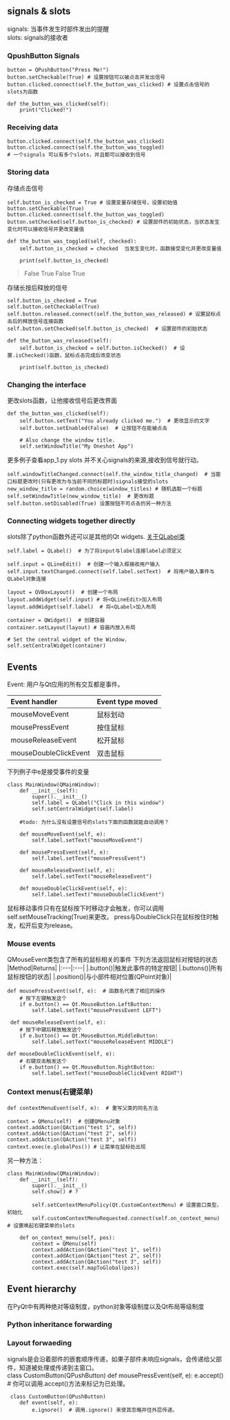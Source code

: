 ## signals & slots
signals: 当事件发生时部件发出的提醒  
slots: signals的接收者
### QpushButton Signals
    button = QPushButton("Press Me!")
    button.setCheckable(True) # 设置按钮可以被点击并发出信号
    button.clicked.connect(self.the_button_was_clicked) # 设置点击信号的slots为函数

    def the_button_was_clicked(self):
        print("Clicked!")

### Receiving data
    button.clicked.connect(self.the_button_was_clicked)
    button.clicked.connect(self.the_button_was_toggled)
    # 一个signals 可以有多个slots，并且都可以接收到信号
### Storing data
存储点击信号

    self.button_is_checked = True # 设置变量存储信号，设置初始值
    button.setCheckable(True)  
    button.clicked.connect(self.the_button_was_toggled) 
    button.setChecked(self.button_is_checked) # 设置部件的初始状态，当状态发生变化时可以接收信号并更改变量值

    def the_button_was_toggled(self, checked):
        self.button_is_checked = checked  当发生变化时，函数接受变化并更改变量值

        print(self.button_is_checked)
> False
  True
  False
  True

存储长按后释放的信号

    self.button_is_checked = True
    self.button.setCheckable(True)  
    self.button.released.connect(self.the_button_was_released) # 设置鼠标点击后的释放信号连接函数
    self.button.setChecked(self.button_is_checked)  # 设置部件的初始状态

    def the_button_was_released(self):
        self.button_is_checked = self.button.isChecked()  # 设置.isChecked()函数，鼠标点击完成后改变状态

        print(self.button_is_checked)

### Changing the interface
更改slots函数，让他接收信号后更改界面

    def the_button_was_clicked(self):
        self.button.setText("You already clicked me.")  # 更改显示的文字
        self.button.setEnabled(False)  # 让按钮不在能被点击

        # Also change the window title.
        self.setWindowTitle("My Oneshot App")
更多例子查看app_1.py
slots 并不关心signals的来源,接收到信号就行动。

    self.windowTitleChanged.connect(self.the_window_title_changed)  # 当窗口标题更改时(只有更改为与当前不同的标题时)signals接受的slots
    new_window_title = random.choice(window_titles) # 随机选取一个标题
    self.setWindowTitle(new_window_title)  # 更改标题
    self.button.setDisabled(True) 设置按钮不可点击的另一种方法

### Connecting widgets together directly
slots除了python函数外还可以是其他的Qt widgets.
[关于QLabel类](https://doc.qt.io/qt-5/qlabel.html#public-slots[QLabel])

    self.label = QLabel()  # 为了将input与label连接label必须定义

    self.input = QLineEdit()  # 创建一个输入框接收用户输入
    self.input.textChanged.connect(self.label.setText)  # 将用户输入事件与QLabel对象连接

    layout = QVBoxLayout()  # 创建一个布局
    layout.addWidget(self.input) # 将<QLineEdit>加入布局
    layout.addWidget(self.label)  # 将<QLabel>加入布局

    container = QWidget()  # 创建容器
    container.setLayout(layout) # 容器内放入布局

    # Set the central widget of the Window.
    self.setCentralWidget(container)
## Events
Event: 用户与Qt应用的所有交互都是事件。

|Event handler|Event type moved|
|:---|:---|
|mouseMoveEvent|鼠标划动|
|mousePressEvent|按住鼠标|
|mouseReleaseEvent|松开鼠标|
|mouseDoubleClickEvent|双击鼠标|

下列例子中e是接受事件的变量

    class MainWindow(QMainWindow):
        def __init__(self):
            super().__init__()
            self.label = QLabel("Click in this window")
            self.setCentralWidget(self.label)
        
        #todo: 为什么没有设置信号的slots下面的函数就能自动调用？

        def mouseMoveEvent(self, e):
            self.label.setText("mouseMoveEvent")

        def mousePressEvent(self, e):
            self.label.setText("mousePressEvent")

        def mouseReleaseEvent(self, e):
            self.label.setText("mouseReleaseEvent")

        def mouseDoubleClickEvent(self, e):
            self.label.setText("mouseDoubleClickEvent")

鼠标移动事件只有在鼠标按下时移动才会触发，你可以调用self.setMouseTracking(True)来更改。
press与DoubleClick只在鼠标按住时触发，松开后变为release。
### Mouse events
QMouseEvent类包含了所有的鼠标相关的事件
下列方法返回鼠标对按钮的状态
|Method|Returns|
|:---|:---|
|.button()|触发此事件的特定按钮|
|.buttons()|所有鼠标按钮的状态|
|.position()|与小部件相对位置(QPoint对象)|

    def mousePressEvent(self, e):  # 函数名代表了相应的操作
        # 按下左键触发这个
        if e.button() == Qt.MouseButton.LeftButton:
            self.label.setText("mousePressEvent LEFT")

     def mouseReleaseEvent(self, e):
        # 按下中键后释放触发这个
        if e.button() == Qt.MouseButton.MiddleButton:
            self.label.setText("mouseReleaseEvent MIDDLE")

    def mouseDoubleClickEvent(self, e):
        # 右键双击触发这个
        if e.button() == Qt.MouseButton.RightButton:
            self.label.setText("mouseDoubleClickEvent RIGHT")
### Context menus(右键菜单)
    def contextMenuEvent(self, e):  # 重写父类的同名方法

    context = QMenu(self)  # 创建QMenu对象
    context.addAction(QAction("test 1", self))
    context.addAction(QAction("test 2", self))
    context.addAction(QAction("test 3", self))
    context.exec(e.globalPos()) # 让菜单在鼠标处出现
另一种方法：

    class MainWindow(QMainWindow):
        def __init__(self):
            super().__init__()
            self.show() # ?

            self.setContextMenuPolicy(Qt.CustomContextMenu) # 设置窗口类型，初始化
            self.customContextMenuRequested.connect(self.on_context_menu) # 设置唤起右键菜单的slots

        def on_context_menu(self, pos): 
            context = QMenu(self)
            context.addAction(QAction("test 1", self))
            context.addAction(QAction("test 2", self))
            context.addAction(QAction("test 3", self))
            context.exec(self.mapToGlobal(pos))
## Event hierarchy
在PyQt中有两种绝对等级制度，python对象等级制度以及Qt布局等级制度
### Python inheritance forwarding
### Layout forwaeding  
signals是会沿着部件的嵌套顺序传递，如果子部件未响应signals，会传递给父部件，知道被处理或传递到主窗口。  
    class CustomButton(QPushButton)
            def mousePressEvent(self, e):
                e.accept()  # 你可以调用.accept()方法来标记为已处理。

     class CustomButton(QPushButton)
        def event(self, e):
            e.ignore()  # 调用.ignore() 来使其忽略并往外层传递。